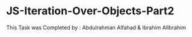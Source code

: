 # JS-Iteration-Over-Objects-Part2

This Task was Completed by : Abdulrahman Alfahad & Ibrahim AlIbrahim
